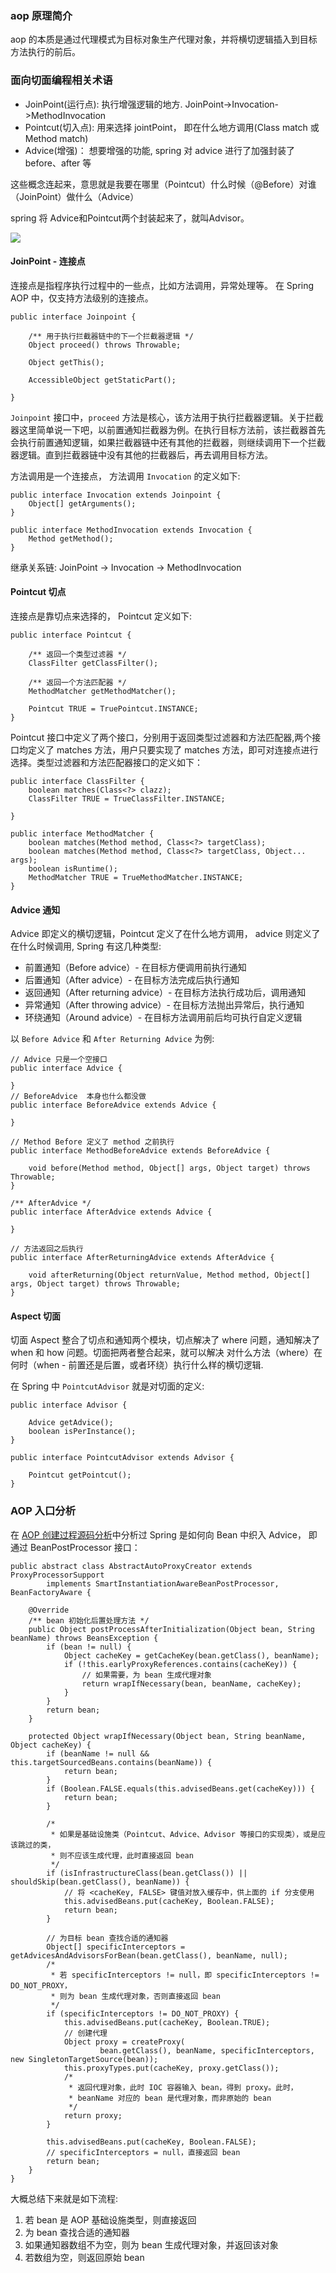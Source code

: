 ### aop 原理简介

aop 的本质是通过代理模式为目标对象生产代理对象，并将横切逻辑插入到目标方法执行的前后。

### 面向切面编程相关术语

- JoinPoint(运行点): 执行增强逻辑的地方. JoinPoint->Invocation->MethodInvocation
- Pointcut(切入点): 用来选择 jointPoint， 即在什么地方调用(Class match 或 Method match)
- Advice(增强)： 想要增强的功能, spring 对 advice 进行了加强封装了 before、after 等

这些概念连起来，意思就是我要在哪里（Pointcut）什么时候（@Before）对谁（JoinPoint）做什么（Advice）

spring 将 Advice和Pointcut两个封装起来了，就叫Advisor。

![](https://raw.githubusercontent.com/haobinaa/spring-resource/master/images/aop/advisor.png)

#### JoinPoint - 连接点

连接点是指程序执行过程中的一些点，比如方法调用，异常处理等。
在 Spring AOP 中，仅支持方法级别的连接点。


``` 
public interface Joinpoint {

    /** 用于执行拦截器链中的下一个拦截器逻辑 */
    Object proceed() throws Throwable;

    Object getThis();

    AccessibleObject getStaticPart();

}
```

`Joinpoint` 接口中，`proceed` 方法是核心，该方法用于执行拦截器逻辑。关于拦截器这里简单说一下吧，以前置通知拦截器为例。在执行目标方法前，该拦截器首先会执行前置通知逻辑，如果拦截器链中还有其他的拦截器，则继续调用下一个拦截器逻辑。直到拦截器链中没有其他的拦截器后，再去调用目标方法。

方法调用是一个连接点， 方法调用 `Invocation` 的定义如下:
``` 
public interface Invocation extends Joinpoint {
    Object[] getArguments();
}

public interface MethodInvocation extends Invocation {
    Method getMethod();
}
```


继承关系链: JoinPoint -> Invocation -> MethodInvocation


#### Pointcut 切点

连接点是靠切点来选择的， Pointcut 定义如下:
``` 
public interface Pointcut {

    /** 返回一个类型过滤器 */
    ClassFilter getClassFilter();

    /** 返回一个方法匹配器 */
    MethodMatcher getMethodMatcher();

    Pointcut TRUE = TruePointcut.INSTANCE;
}
```

Pointcut 接口中定义了两个接口，分别用于返回类型过滤器和方法匹配器,两个接口均定义了 matches 方法，用户只要实现了 matches 方法，即可对连接点进行选择。类型过滤器和方法匹配器接口的定义如下：
``` 
public interface ClassFilter {
    boolean matches(Class<?> clazz);
    ClassFilter TRUE = TrueClassFilter.INSTANCE;

}

public interface MethodMatcher {
    boolean matches(Method method, Class<?> targetClass);
    boolean matches(Method method, Class<?> targetClass, Object... args);
    boolean isRuntime();
    MethodMatcher TRUE = TrueMethodMatcher.INSTANCE;
}
```

#### Advice 通知

Advice 即定义的横切逻辑，Pointcut 定义了在什么地方调用， advice 则定义了在什么时候调用, Spring 有这几种类型:
- 前置通知（Before advice）- 在目标方便调用前执行通知
- 后置通知（After advice）- 在目标方法完成后执行通知
- 返回通知（After returning advice）- 在目标方法执行成功后，调用通知
- 异常通知（After throwing advice）- 在目标方法抛出异常后，执行通知
- 环绕通知（Around advice）- 在目标方法调用前后均可执行自定义逻辑

以 `Before Advice` 和 `After Returning Advice` 为例:
``` 
// Advice 只是一个空接口
public interface Advice {

}
// BeforeAdvice  本身也什么都没做
public interface BeforeAdvice extends Advice {

}

// Method Before 定义了 method 之前执行
public interface MethodBeforeAdvice extends BeforeAdvice {

    void before(Method method, Object[] args, Object target) throws Throwable;
}

/** AfterAdvice */
public interface AfterAdvice extends Advice {

}

// 方法返回之后执行
public interface AfterReturningAdvice extends AfterAdvice {

    void afterReturning(Object returnValue, Method method, Object[] args, Object target) throws Throwable;
}
```

#### Aspect 切面

切面 Aspect 整合了切点和通知两个模块，切点解决了 where 问题，通知解决了 when 和 how 问题。切面把两者整合起来，就可以解决 对什么方法（where）在何时（when - 前置还是后置，或者环绕）执行什么样的横切逻辑.


在 Spring 中 `PointcutAdvisor` 就是对切面的定义:
``` 
public interface Advisor {

    Advice getAdvice();
    boolean isPerInstance();
}

public interface PointcutAdvisor extends Advisor {

    Pointcut getPointcut();
}
```

### AOP 入口分析

在 [AOP 创建过程源码分析](./aop_sourcecode.md)中分析过 Spring 是如何向 Bean 中织入 Advice， 即通过 BeanPostProcessor 接口：
``` 
public abstract class AbstractAutoProxyCreator extends ProxyProcessorSupport
        implements SmartInstantiationAwareBeanPostProcessor, BeanFactoryAware {
    
    @Override
    /** bean 初始化后置处理方法 */
    public Object postProcessAfterInitialization(Object bean, String beanName) throws BeansException {
        if (bean != null) {
            Object cacheKey = getCacheKey(bean.getClass(), beanName);
            if (!this.earlyProxyReferences.contains(cacheKey)) {
                // 如果需要，为 bean 生成代理对象
                return wrapIfNecessary(bean, beanName, cacheKey);
            }
        }
        return bean;
    }
    
    protected Object wrapIfNecessary(Object bean, String beanName, Object cacheKey) {
        if (beanName != null && this.targetSourcedBeans.contains(beanName)) {
            return bean;
        }
        if (Boolean.FALSE.equals(this.advisedBeans.get(cacheKey))) {
            return bean;
        }

        /*
         * 如果是基础设施类（Pointcut、Advice、Advisor 等接口的实现类），或是应该跳过的类，
         * 则不应该生成代理，此时直接返回 bean
         */ 
        if (isInfrastructureClass(bean.getClass()) || shouldSkip(bean.getClass(), beanName)) {
            // 将 <cacheKey, FALSE> 键值对放入缓存中，供上面的 if 分支使用
            this.advisedBeans.put(cacheKey, Boolean.FALSE);
            return bean;
        }

        // 为目标 bean 查找合适的通知器
        Object[] specificInterceptors = getAdvicesAndAdvisorsForBean(bean.getClass(), beanName, null);
        /*
         * 若 specificInterceptors != null，即 specificInterceptors != DO_NOT_PROXY，
         * 则为 bean 生成代理对象，否则直接返回 bean
         */ 
        if (specificInterceptors != DO_NOT_PROXY) {
            this.advisedBeans.put(cacheKey, Boolean.TRUE);
            // 创建代理
            Object proxy = createProxy(
                    bean.getClass(), beanName, specificInterceptors, new SingletonTargetSource(bean));
            this.proxyTypes.put(cacheKey, proxy.getClass());
            /*
             * 返回代理对象，此时 IOC 容器输入 bean，得到 proxy。此时，
             * beanName 对应的 bean 是代理对象，而非原始的 bean
             */ 
            return proxy;
        }

        this.advisedBeans.put(cacheKey, Boolean.FALSE);
        // specificInterceptors = null，直接返回 bean
        return bean;
    }
}
```

大概总结下来就是如下流程:

1. 若 bean 是 AOP 基础设施类型，则直接返回
2. 为 bean 查找合适的通知器
3. 如果通知器数组不为空，则为 bean 生成代理对象，并返回该对象
4. 若数组为空，则返回原始 bean
